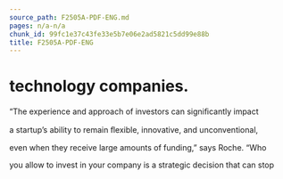 ```yaml
---
source_path: F2505A-PDF-ENG.md
pages: n/a-n/a
chunk_id: 99fc1e37c43fe33e5b7e06e2ad5821c5dd99e88b
title: F2505A-PDF-ENG
---
```

# technology companies.

“The experience and approach of investors can signiﬁcantly impact

a startup’s ability to remain ﬂexible, innovative, and unconventional,

even when they receive large amounts of funding,” says Roche. “Who

you allow to invest in your company is a strategic decision that can stop
